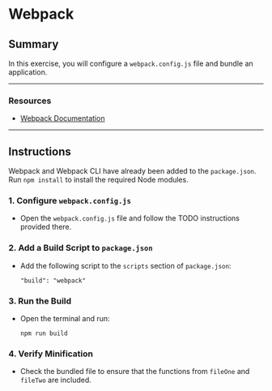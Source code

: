 # Webpack

## **Summary**

In this exercise, you will configure a `webpack.config.js` file and bundle an application.

---

### **Resources**

- [Webpack Documentation](https://webpack.js.org/)

---

## **Instructions**

Webpack and Webpack CLI have already been added to the `package.json`. Run `npm install` to install the required Node modules.

### **1. Configure `webpack.config.js`**

- Open the `webpack.config.js` file and follow the TODO instructions provided there.

### **2. Add a Build Script to `package.json`**

- Add the following script to the `scripts` section of `package.json`:
  ```
  "build": "webpack"
  ```

### **3. Run the Build**

- Open the terminal and run:
  ```
  npm run build
  ```

### **4. Verify Minification**

- Check the bundled file to ensure that the functions from `fileOne` and `fileTwo` are included.
